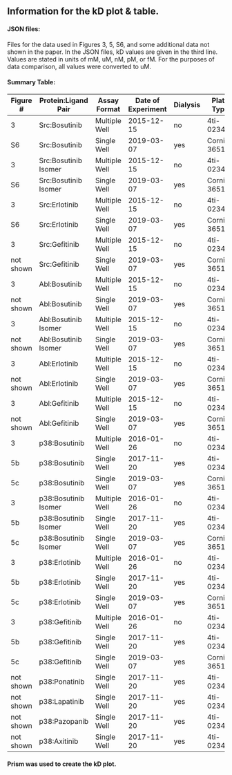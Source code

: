 ## Information for the kD plot & table.

#### JSON files: 
Files for the data used in Figures 3, 5, S6, and some additional data not shown in the paper. In the JSON files, kD values are given in the third line. Values are stated in units of mM, uM, nM, pM, or fM. For the purposes of data comparison, all values were converted to uM. 

#### Summary Table:
| Figure # | Protein:Ligand Pair | Assay Format | Date of Experiment |Dialysis | Plate Type | kD Mean (uM) | kD SD (uM) | 
| ---------| ------------------- | -------------| ------------------ | ------- | ---------- | ------| ------- |
| 3 | Src:Bosutinib | Multiple Well | 2015-12-15 | no | 4ti-0234 | 0.0000105 | 0.0149606 |
| S6 | Src:Bosutinib | Single Well | 2019-03-07 | yes | Corning 3651 | 0.0000033 | 0.0059627 |
| 3 | Src:Bosutinib Isomer | Multiple Well | 2015-12-15 | no | 4ti-0234 | 0.0000144 | 0.0143526 |
| S6 | Src:Bosutinib Isomer | Single Well | 2019-03-07 | yes | Corning 3651  |  0.000003 | 0.0018331 |
| 3 | Src:Erlotinib | Multiple Well | 2015-12-15 | no | 4ti-0234  | 0.0262 | 0.954 |
| S6 | Src:Erlotinib | Single Well | 2019-03-07 | yes | Corning 3651  | 0.1277 | 0.0853 |
| 3 | Src:Gefitinib | Multiple Well | 2015-12-15 | no | 4ti-0234  | 6.6 | 3 |
| not shown | Src:Gefitinib | Single Well | 2019-03-07 | yes | Corning 3651  | 0.9623 | 0.6043 |
| 3 | Abl:Bosutinib | Multiple Well | 2015-12-15 | no | 4ti-0234 | 0.0000055 | 0.0061033 |
| not shown | Abl:Bosutinib | Single Well | 2019-03-07 | yes | Corning 3651 | 0.0000016 | 0.0010595 |
| 3 | Abl:Bosutinib Isomer | Multiple Well | 2015-12-15 | no | 4ti-0234 | 0.0000279 | 0.0601179 |
| not shown | Abl:Bosutinib Isomer | Single Well | 2019-03-07 | yes | Corning 3651  | 0.0000015  | 0.0005557 |
| 3 | Abl:Erlotinib | Multiple Well | 2015-12-15 | no | 4ti-0234  | 0.0000709 | 0.178562 |
| not shown | Abl:Erlotinib | Single Well | 2019-03-07 | yes | Corning 3651  |0.0000032 | 0.0025104 |
| 3 | Abl:Gefitinib | Multiple Well | 2015-12-15 | no | 4ti-0234  | 25 | 3.5 |
| not shown | Abl:Gefitinib | Single Well | 2019-03-07 | yes | Corning 3651  | 0.9119 | 0.2557 |
| 3 | p38:Bosutinib | Multiple Well | 2016-01-26 | no | 4ti-0234 | 6.5 | 6.3 |
| 5b | p38:Bosutinib | Single Well | 2017-11-20 | yes | 4ti-0234 | 1.6 | 0.6 |
| 5c | p38:Bosutinib | Single Well | 2019-03-07 | yes | Corning 3651 | 3.1 | 9.2 |
| 3 | p38:Bosutinib Isomer | Multiple Well | 2016-01-26 | no | 4ti-0234 | 24.6 | 23.4 |
| 5b | p38:Bosutinib Isomer | Single Well | 2017-11-20 | yes | 4ti-0234 | 37.1 | 26.4 |
| 5c | p38:Bosutinib Isomer | Single Well | 2019-03-07 | yes | Corning 3651 | 4.7 | 2.4 |
| 3 | p38:Erlotinib | Multiple Well | 2016-01-26 | no | 4ti-0234 | 3600 | 194600 |
| 5b | p38:Erlotinib | Single Well | 2017-11-20 | yes | 4ti-0234 | 42.1 | 21077.5 |
| 5c | p38:Erlotinib | Single Well | 2019-03-07 | yes | Corning 3651 | 37.5 | 67.1 |
| 3 | p38:Gefitinib | Multiple Well | 2016-01-26 | no | 4ti-0234 | 10600  | 211400 |
| 5b | p38:Gefitinib | Single Well | 2017-11-20 | yes | 4ti-0234 | 6.8 | 2.1 |
| 5c | p38:Gefitinib | Single Well | 2019-03-07 | yes | Corning 3651 | 1.2 | 0.3 |
| not shown | p38:Ponatinib | Single Well | 2017-11-20 | yes | 4ti-0234 | 0.0000732 | 4007.732229 |
| not shown | p38:Lapatinib | Single Well | 2017-11-20 | yes | 4ti-0234 | 8.8 | 123763 |
| not shown | p38:Pazopanib | Single Well | 2017-11-20 | yes | 4ti-0234 | 956.2 | 175777.3 |
| not shown | p38:Axitinib | Single Well | 2017-11-20 | yes | 4ti-0234 | 3700 | 201300 |

#### Prism was used to create the kD plot. 
